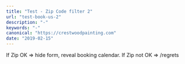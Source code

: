 ```yaml
---
title: "Test - Zip Code filter 2"
url: "test-book-us-2"
description: "-"
keywords: "-"
canonical: "https://crestwoodpainting.com"
date: "2019-02-15"
---
```


If Zip OK => hide form, reveal booking calendar. If Zip not OK => /regrets
